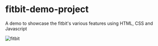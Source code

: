 # fitbit-demo-project
A demo to showcase the fitbit's various features using HTML, CSS and Javascript

![fitbit](https://media.giphy.com/media/dfic294Y7az1dZWlTQ/giphy.gif)
